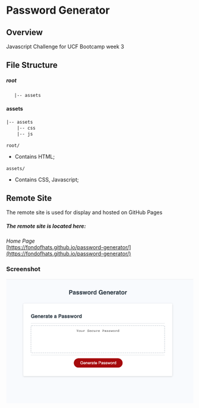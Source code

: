 # Password Generator

## Overview

Javascript Challenge for UCF Bootcamp week 3


## File Structure

##### root

```shell
   |-- assets
```

#### assets
```shell
|-- assets
    |-- css
    |-- js
```

`root/`

- Contains HTML;


`assets/`

- Contains CSS, Javascript;


## Remote Site

The remote site is used for display and hosted on GitHub Pages

##### The remote site is located here:
*Home Page*<br>[https://fondofhats.github.io/password-generator/](https://fondofhats.github.io/password-generator/)

### Screenshot

![Portfolio Screenshot](https://raw.githubusercontent.com/fondofhats/password-generator/master/password-generator-screenshot.png)